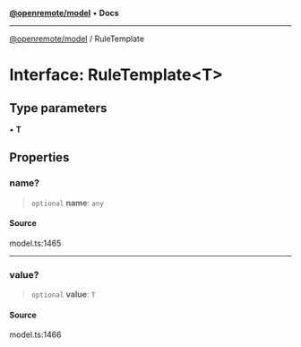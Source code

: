 [**@openremote/model**](../README.md) • **Docs**

***

[@openremote/model](../globals.md) / RuleTemplate

# Interface: RuleTemplate\<T\>

## Type parameters

• **T**

## Properties

### name?

> `optional` **name**: `any`

#### Source

model.ts:1465

***

### value?

> `optional` **value**: `T`

#### Source

model.ts:1466
